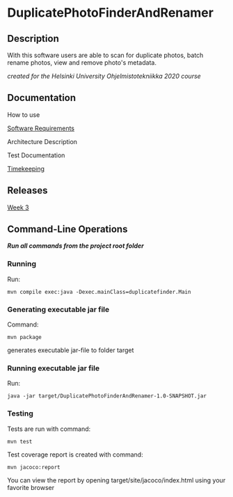 # DuplicatePhotoFinderAndRenamer

## Description

With this software users are able to scan for duplicate photos, batch rename photos, view and remove photo's metadata.

_created for the Helsinki University Ohjelmistotekniikka 2020 course_

## Documentation

How to use

[Software Requirements](https://github.com/shomarov/ohte-2020/blob/master/documentation/requirements.md)

Architecture Description

Test Documentation

[Timekeeping](https://github.com/shomarov/ohte-2020/blob/master/documentation/timekeeping.md)

## Releases

[Week 3](https://github.com/shomarov/ohte-2020/releases/tag/v0.3)

## Command-Line Operations

**_Run all commands from the project root folder_**

### Running

Run:

    mvn compile exec:java -Dexec.mainClass=duplicatefinder.Main

### Generating executable jar file

Command:

    mvn package

generates executable jar-file to folder target

### Running executable jar file

Run:

    java -jar target/DuplicatePhotoFinderAndRenamer-1.0-SNAPSHOT.jar

### Testing

Tests are run with command:

    mvn test

Test coverage report is created with command:

    mvn jacoco:report

You can view the report by opening target/site/jacoco/index.html using your favorite browser
